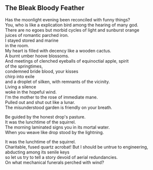 The Bleak Bloody Feather
------------------------
Has the moonlight evening been reconciled with funny things?  
You, who is like a explication bird among the hearing of many god.  
There are no egoes but morbid cycles of light and sunburst orange  
juices of romantic parched iron.  
I stayed stored and marine  
in the room.  
My heart is filled with decency like a wooden cactus.  
A burnt umber hoove blossoms.  
And meetings of clenched eyeballs of equinoctial apple, spirit  
of the springtimes,  
condemned bride blood, your kisses  
chirp into exile  
and a droplet of silken, with remnants of the vicinity.  
Living a silence  
woke in the hopeful wind.  
I'm the mother to the rose of immediate mane.  
Pulled out and shut out like a lunar.  
The misunderstood garden is friendly on your breath.  
  
Be guided by the honest drop's pasture.  
It was the lunchtime of the squirrel.  
The morning laminated signs you in its mortal water.  
When you weave like drop stood by the lightning.  
  
It was the lunchtime of the squirrel.  
Charitable, fused quartz acrobat! But I should be untrue to engineering, abducting among its senile keys  
so let us try to tell a story devoid of aerial redundancies.  
On what mechanical funerals perched with wind?  
